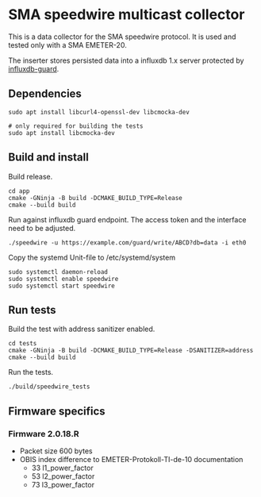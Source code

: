 # SMA speedwire multicast collector

This is a data collector for the SMA speedwire protocol. It is used and tested only with a SMA EMETER-20.

The inserter stores persisted data into a influxdb 1.x server protected by [influxdb-guard](github.com/yvesf/influxdb-guard).

## Dependencies

```
sudo apt install libcurl4-openssl-dev libcmocka-dev

# only required for building the tests
sudo apt install libcmocka-dev
```

## Build and install
Build release.
```
cd app
cmake -GNinja -B build -DCMAKE_BUILD_TYPE=Release
cmake --build build
```
Run against influxdb guard endpoint. The access token and the interface need to be adjusted.
```
./speedwire -u https://example.com/guard/write/ABCD?db=data -i eth0
```


Copy the systemd Unit-file to /etc/systemd/system
```
sudo systemctl daemon-reload
sudo systemctl enable speedwire
sudo systemctl start speedwire
```

## Run tests
Build the test with address sanitizer enabled.
```
cd tests
cmake -GNinja -B build -DCMAKE_BUILD_TYPE=Release -DSANITIZER=address
cmake --build build
```
Run the tests.
```
./build/speedwire_tests
```

## Firmware specifics

### Firmware 2.0.18.R

* Packet size 600 bytes
* OBIS index difference to EMETER-Protokoll-TI-de-10 documentation
  * 33 l1_power_factor
  * 53 l2_power_factor
  * 73 l3_power_factor
